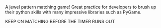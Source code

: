 A jewel pattern matching game! Great practice for developers to brush up their python skills with many impressive libraries such as PyGame.


KEEP ON MATCHING BEFORE THE TIMER RUNS OUT
